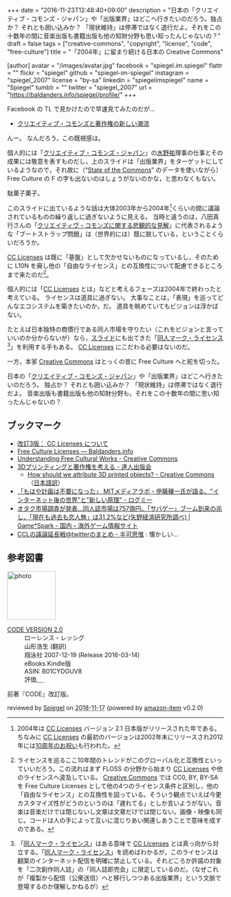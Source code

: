 +++
date = "2016-11-23T12:48:40+09:00"
description = "日本の「クリエイティブ・コモンズ・ジャパン」や「出版業界」はどこへ行きたいのだろう。独占か？ それとも囲い込みか？ 「現状維持」は停滞ではなく退行だよ。それをこの十数年の間に音楽出版も書籍出版も他の知財分野も思い知ったんじゃないの？"
draft = false
tags = ["creative-commons", "copyright", "license", "code", "free-culture"]
title = "「2004年」に留まり続ける日本の Creative Commons"

[author]
  avatar = "/images/avatar.jpg"
  facebook = "spiegel.im.spiegel"
  flattr = ""
  flickr = "spiegel"
  github = "spiegel-im-spiegel"
  instagram = "spiegel_2007"
  license = "by-sa"
  linkedin = "spiegelimspiegel"
  name = "Spiegel"
  tumblr = ""
  twitter = "spiegel_2007"
  url = "https://baldanders.info/spiegel/profile/"
+++

Facebook の TL で見かけたので早速見てみたのだが...

- [クリエイティブ・コモンズと著作権の新しい潮流](http://www.slideshare.net/JEPAslide/ss-68121343)

んー。
なんだろう，この既視感は。

個人的には「[クリエイティブ・コモンズ・ジャパン]」の[水野祐](https://twitter.com/TasukuMizuno)理事の仕事とその成果には敬意を表すものだし，上のスライドは「出版業界」をターゲットにしているようなので，それ故に（“[State of the Commons](https://stateof.creativecommons.org/2015/ "Creative Commons — State of the Commons 2015 — It's been a remarkable year, most notably for the more than 1.1 billion works under one of the CC licenses, CC0, or the public domain mark.")” のデータを使いながら） Free Culture の F の字も出ないのはしょうがないのかな，と思わなくもない。

駄菓子菓子。

このスライドに出ているような話は大体2003年から2004年[^04]くらいの間に議論されているものの繰り返しに過ぎないように見える。
当時と違うのは，八田真行さんの「[クリエイティヴ・コモンズに関する悲観的な見解](https://mag.osdn.jp/03/09/29/0955208 "クリエイティヴ・コモンズに関する悲観的な見解 | OSDN Magazine")」に代表されるような「ブートストラップ問題」は（世界的には）既に脱している，ということくらいだろうか。

[^04]: 2004年は [CC Licenses] バージョン 2.1 日本版がリリースされた年である。ちなみに [CC Licenses] の最初のバージョンは2002年末にリリースされ2012年には[10周年のお祝い](http://10.creativecommons.org/ "#cc10 Creative Commons Tenth Anniversary")も行われた。

[CC Licenses] は既に「基盤」として欠かせないものになっているし，そのために L10N を廃し他の「自由なライセンス」との互換性について配慮できるところまで来たのだ[^lt]。

[^lt]: ライセンスを巡るここ10年間のトレンドがこのグローバル化と互換性といっていいだろう。この流れはまず FLOSS の分野から始まり [CC Licenses] や他のライセンスへ波及している。 [Creative Commons] では CC0, BY, BY-SA を Free Culture Licenses として他の4つのライセンス条件と区別し，他の「自由なライセンス」との互換性を図っている。そういう観点でいえば今更カスタマイズ性がどうのというのは「遅れてる」としか言いようがない。音楽は音楽だけでは閉じないし文章は文章だけでは閉じない。画像・映像も同じ。コードは人の手によって互いに混じりあい関連しあうことで意味を成すのである。

個人的には「[CC Licenses] とは」などと考えるフェーズは2004年で終わったと考えている。
ライセンスは道具に過ぎない。
大事なことは，「表現」を巡ってどんなエコシステムを築きたいのか，だ。
道具を眺めていてもビジョンは浮かばない。

たとえば日本独特の商慣行である同人市場を守りたい（これをビジョンと言っていいのか分からないが）なら，[スライド]にも出てきた「[同人マーク・ライセンス] [^dm]」を利用する手もある。
[CC Licenses] にこだわる必要はないのだ。

一方，本家 [Creative Commons] はとっくの昔に Free Culture へと舵を切った。

[^dm]: 「[同人マーク・ライセンス]」はある意味で [CC Licenses] とは真っ向から対立する。「[同人マーク・ライセンス]」を読めばわかるが，このライセンスは翻案のインターネット配信を明確に禁止している。それどころか許諾の対象を「二次創作同人誌」の「同人誌即売会」に限定しているのだ。（なぜこれが「複製から配信（公衆送信）へと移行しつつある出版業界」という文脈で登場するのか理解しかねるが）

日本の「[クリエイティブ・コモンズ・ジャパン]」や「出版業界」はどこへ行きたいのだろう。
独占か？ それとも囲い込みか？ 「現状維持」は停滞ではなく退行だよ。
音楽出版も書籍出版も他の知財分野も，それをこの十数年の間に思い知ったんじゃないの？

## ブックマーク

- [改訂3版： CC Licenses について](/cc-licenses/)
- [Free Culture Licenses — Baldanders.info](https://baldanders.info/spiegel/log2/000796.shtml)
- [Understanding Free Cultural Works - Creative Commons](https://creativecommons.org/share-your-work/public-domain/freeworks/)
- [3Dプリンティングと著作権を考える - 達人出版会](http://tatsu-zine.com/books/copyright-3dprinting)
    - [How should we attribute 3D printed objects? - Creative Commons](https://creativecommons.org/2016/04/19/attribute-3d-printed-objects/) （[日本語訳](https://creativecommons.jp/2016/07/26/3d%E3%83%97%E3%83%AA%E3%83%B3%E3%83%88%E3%81%A7%E3%81%A7%E3%81%8D%E3%81%9F%E7%89%A9%E3%81%AB%E3%81%AF%E3%81%A9%E3%81%AE%E3%82%88%E3%81%86%E3%81%AA%E3%83%A9%E3%82%A4%E3%82%BB%E3%83%B3%E3%82%B9%E8%A1%A8/ "3Dプリントでできた物にはどのようなライセンス表示をすべきか？ | クリエイティブ・コモンズ・ジャパン")）
- [「もはや計画は不要になった」 MITメディアラボ・伊藤穰一氏が語る、"インターネット後の世界"と"新しい原理" - ログミー](http://logmi.jp/17817)
- [オタク市場調査が発表…同人誌市場は757億円、「サバゲー」ブーム到来の兆し、「現在も過去も恋人無」は31.2%など(矢野経済研究所調べ) | Game*Spark - 国内・海外ゲーム情報サイト](http://www.gamespark.jp/article/2016/01/19/63159.html)
- [CCLの議論延長戦@twitterのまとめ - 半可思惟](http://d.hatena.ne.jp/inflorescencia/20070923/1190527778) : 懐かしい...

[Creative Commons]: https://creativecommons.org/ "Creative Commons"
[CC Licenses]: https://creativecommons.org/licenses/ "ライセンスについて - Creative Commons"
[クリエイティブ・コモンズ・ジャパン]: https://creativecommons.jp/
[スライド]: http://www.slideshare.net/JEPAslide/ss-68121343 "クリエイティブ・コモンズと著作権の新しい潮流"
[同人マーク・ライセンス]: http://commonsphere.jp/doujin-license-1/ "同人マーク・ライセンス 1.0 | commonsphere"

## 参考図書

<div class="hreview">
  <div class="photo"><a class="item url" href="https://www.amazon.co.jp/CODE-VERSION-2-0-%E3%83%AD%E3%83%BC%E3%83%AC%E3%83%B3%E3%82%B9%E3%83%BB%E3%83%AC%E3%83%83%E3%82%B7%E3%82%B0-ebook/dp/B01CYDGUV8?SubscriptionId=AKIAJYVUJ3DMTLAECTHA&tag=baldandersinf-22&linkCode=xm2&camp=2025&creative=165953&creativeASIN=B01CYDGUV8"><img src="https://images-fe.ssl-images-amazon.com/images/I/31Q2jh%2B5SgL._SL160_.jpg" width="113" alt="photo"></a></div>
  <dl class="fn">
    <dt><a href="https://www.amazon.co.jp/CODE-VERSION-2-0-%E3%83%AD%E3%83%BC%E3%83%AC%E3%83%B3%E3%82%B9%E3%83%BB%E3%83%AC%E3%83%83%E3%82%B7%E3%82%B0-ebook/dp/B01CYDGUV8?SubscriptionId=AKIAJYVUJ3DMTLAECTHA&tag=baldandersinf-22&linkCode=xm2&camp=2025&creative=165953&creativeASIN=B01CYDGUV8">CODE VERSION 2.0</a></dt>
	<dd>ローレンス・レッシグ</dd>
	<dd>山形浩生 (翻訳)</dd>
    <dd>翔泳社 2007-12-19 (Release 2016-03-14)</dd>
    <dd>eBooks Kindle版</dd>
    <dd>ASIN: B01CYDGUV8</dd>
    <dd>評価<abbr class="rating fa-sm" title="4">&nbsp;<i class="fas fa-star"></i>&nbsp;<i class="fas fa-star"></i>&nbsp;<i class="fas fa-star"></i>&nbsp;<i class="fas fa-star"></i>&nbsp;<i class="far fa-star"></i></abbr></dd>
  </dl>
  <p class="description">前著『CODE』改訂版。</p>
  <p class="powered-by" >reviewed by <a href='#maker' class='reviewer'>Spiegel</a> on <abbr class="dtreviewed" title="2018-11-17">2018-11-17</abbr> (powered by <a href="https://github.com/spiegel-im-spiegel/amazon-item" >amazon-item</a> v0.2.0)</p>
</div>
